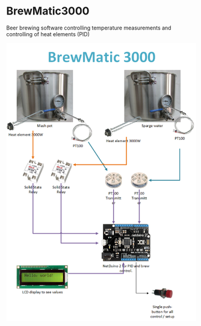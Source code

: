 BrewMatic3000
=============

Beer brewing software controlling temperature measurements and controlling of heat elements (PID)

![Overview of the setup](https://github.com/Royih/BrewMatic3000/blob/master/Documentation/Overview.png) 
